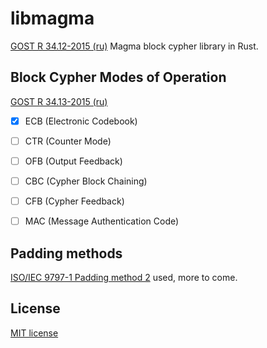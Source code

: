 # libmagma

[GOST R 34.12-2015 (ru)](https://tc26.ru/standard/gost/GOST_R_3412-2015.pdf) Magma block cypher library in Rust.

## Block Cypher Modes of Operation

[GOST R 34.13-2015 (ru)](https://tc26.ru/standard/gost/GOST_R_3413-2015.pdf)
- [x] ECB (Electronic Codebook)
- [ ] CTR (Counter Mode)
- [ ] OFB (Output  Feedback)
- [ ] CBC (Cypher Block Chaining)
- [ ] CFB (Cypher Feedback)
- [ ] MAC (Message Authentication Code)


## Padding methods

[ISO/IEC 9797-1 Padding method 2](https://en.wikipedia.org/wiki/ISO/IEC_9797-1#Padding) used, more to come.
 
## License

[MIT license](http://opensource.org/licenses/MIT)
